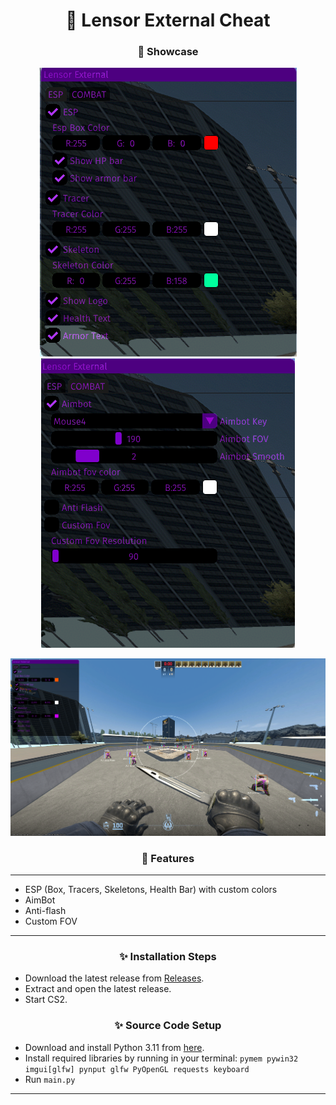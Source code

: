 <h1 align="center">🐍 Lensor External Cheat</h1>

<h3 align="center">📸 Showcase</h3>

<p align="center">
  <img src="imgs/CheatMenu1.png" alt="Cheat Menu" />
  <img src="imgs/CheatMenu2.png" alt="Cheat Menu" />
</p>
<p align="center">
  <img src="imgs/FullScreen.png" alt="Full Screen" />
</p>

<h3 align="center">📜 Features</h3>

<hr>

- ESP (Box, Tracers, Skeletons, Health Bar) with custom colors  
- AimBot  
- Anti-flash  
- Custom FOV

<hr>

<h3 align="center">✨ Installation Steps</h3>

  - Download the latest release from [Releases](https://github.com/stoptoop/CS2-External-Cheat/releases).  
  - Extract and open the latest release.  
  - Start CS2.  

<h3 align="center">✨ Source Code Setup</h3>

  - Download and install Python 3.11 from [here](https://www.python.org/downloads/release/python-3110/).  
  - Install required libraries by running in your terminal: `pymem pywin32 imgui[glfw] pynput glfw PyOpenGL requests keyboard`
  - Run `main.py`
<hr>
